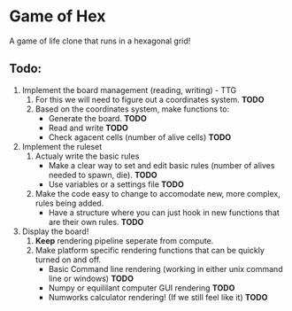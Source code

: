 # Game of Hex
A game of life clone that runs in a hexagonal grid!

## Todo:
1. Implement the board management (reading, writing) - TTG
   1. For this we will need to figure out a coordinates system. **TODO**
   2. Based on the coordinates system, make functions to:
      - Generate the board. **TODO**
      - Read and write **TODO**
      - Check agacent cells (number of alive cells) **TODO**
2. Implement the ruleset
   1. Actualy write the basic rules
      - Make a clear way to set and edit basic rules (number of alives needed to spawn, die). **TODO**
      - Use variables or a settings file **TODO**
   2. Make the code easy to change to accomodate new, more complex, rules being added. 
      -   Have a structure where you can just hook in new functions that are their own rules. **TODO**
3. Display the board!
    1. **Keep** rendering pipeline seperate from compute.
    2. Make platform specific rendering functions that can be quickly turned on and off.
       - Basic Command line rendering (working in either unix command line or windows) **TODO**
       - Numpy or equililant computer GUI rendering **TODO**
       - Numworks calculator rendering! (If we still feel like it) **TODO** 
